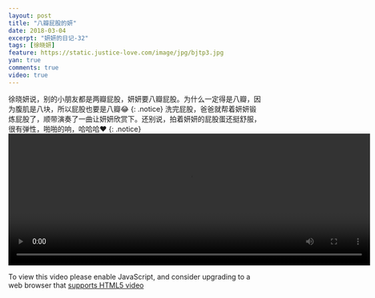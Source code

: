 ```yaml
---
layout: post
title: "八瓣屁股的妍"
date: 2018-03-04
excerpt: "妍妍的日记-32"
tags: [徐晓妍]
feature: https://static.justice-love.com/image/jpg/bjtp3.jpg
yan: true
comments: true
video: true
---
```

徐晓妍说，别的小朋友都是两瓣屁股，妍妍要八瓣屁股。为什么一定得是八瓣，因为腹肌是八块，所以屁股也要是八瓣😂
{: .notice}
洗完屁股，爸爸就帮着妍妍锻炼屁股了，顺带演奏了一曲让妍妍欣赏下。还别说，拍着妍妍的屁股蛋还挺舒服，很有弹性，啪啪的响，哈哈哈❤️
{: .notice}
<video id="my-video" class="video-js vjs-16-9 clipboard" controls preload="auto" width="722" height="264" data-setup="{}">
    <source src="{{ site.staticUrl }}/yanyan/video/dapigu.mp4" type='video/mp4'>
    <p class="vjs-no-js">
      To view this video please enable JavaScript, and consider upgrading to a web browser that
      <a href="http://videojs.com/html5-video-support/" target="_blank">supports HTML5 video</a>
    </p>
</video>
